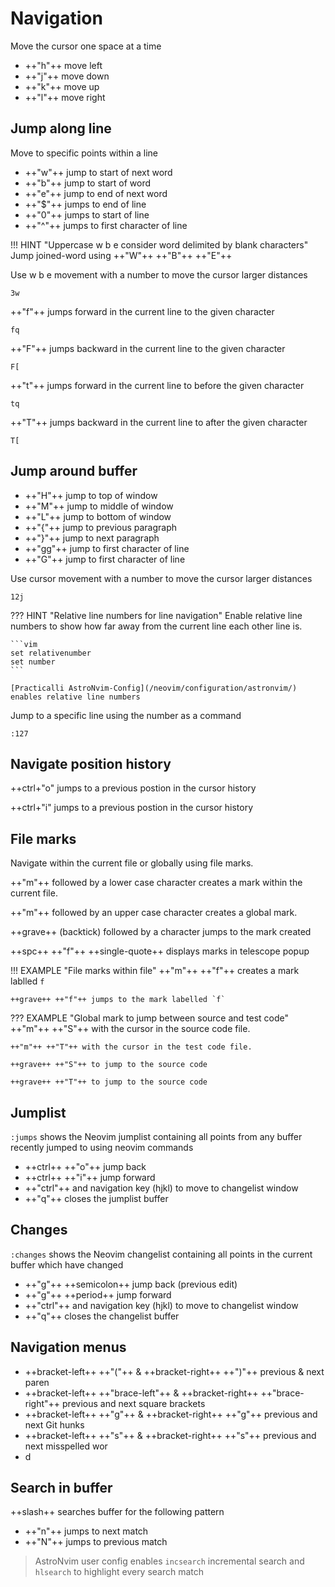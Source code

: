 # Navigation

Move the cursor one space at a time 

- ++"h"++ move left
- ++"j"++ move down
- ++"k"++ move up
- ++"l"++ move right


## Jump along line

Move to specific points within a line

- ++"w"++ jump to start of next word
- ++"b"++ jump to start of word
- ++"e"++ jump to end of next word
- ++"$"++ jumps to end of line
- ++"0"++ jumps to start of line
- ++"^"++ jumps to first character of line

!!! HINT "Uppercase w b e consider word delimited by blank characters"
    Jump joined-word using ++"W"++ ++"B"++ ++"E"++ 

Use w b e movement with a number to move the cursor larger distances

```vim title="jump 3 words forward"
3w
```

++"f"++ jumps forward in the current line to the given character

```vim title="jump to next q character"
fq
```

++"F"++ jumps backward in the current line to the given character

```vim title="jump to previous [ character"
F[
```

++"t"++ jumps forward in the current line to before the given character

```vim title="jump before q character"
tq
```

++"T"++ jumps backward in the current line to after the given character

```vim title="jump after [ character"
T[
```


## Jump around buffer

- ++"H"++ jump to top of window
- ++"M"++ jump to middle of window
- ++"L"++ jump to bottom of window
- ++"{"++ jump to previous paragraph
- ++"}"++ jump to next paragraph
- ++"gg"++ jump to first character of line
- ++"G"++ jump to first character of line

Use cursor movement with a number to move the cursor larger distances

```vim title="jump down 12 lines"
12j
```

??? HINT "Relative line numbers for line navigation"
    Enable relative line numbers to show how far away from the current line each other line is.

    ```vim
    set relativenumber
    set number
    ```

    [Practicalli AstroNvim-Config](/neovim/configuration/astronvim/) enables relative line numbers


Jump to a specific line using the number as a command

```vim title="jump to line number"
:127
```

## Navigate position history

++ctrl+"o" jumps to a previous postion in the cursor history

++ctrl+"i" jumps to a previous postion in the cursor history


## File marks

Navigate within the current file or globally using file marks.

++"m"++ followed by a lower case character creates a mark within the current file.

++"m"++ followed by an upper case character creates a global mark.

++grave++ (backtick) followed by a character jumps to the mark created

++spc++ ++"f"++ ++single-quote++ displays marks in telescope popup

!!! EXAMPLE "File marks within file"
    ++"m"++ ++"f"++ creates a mark lablled `f`

    ++grave++ ++"f"++ jumps to the mark labelled `f`

??? EXAMPLE "Global mark to jump between source and test code"
    ++"m"++ ++"S"++ with the cursor in the source code file.

    ++"m"++ ++"T"++ with the cursor in the test code file.

    ++grave++ ++"S"++ to jump to the source code

    ++grave++ ++"T"++ to jump to the source code

## Jumplist

`:jumps` shows the Neovim jumplist containing all points from any buffer recently jumped to using neovim commands

- ++ctrl++ ++"o"++ jump back 
- ++ctrl++ ++"i"++ jump forward 
- ++"ctrl"++ and navigation key (hjkl) to move to changelist window
- ++"q"++ closes the jumplist buffer


## Changes

`:changes` shows the Neovim changelist containing all points in the current buffer which have changed

- ++"g"++ ++semicolon++ jump back (previous edit)
- ++"g"++ ++period++ jump forward
- ++"ctrl"++ and navigation key (hjkl) to move to changelist window
- ++"q"++ closes the changelist buffer


## Navigation menus

- ++bracket-left++ ++"("++ &  ++bracket-right++ ++")"++ previous & next paren
- ++bracket-left++ ++"brace-left"++ &  ++bracket-right++ ++"brace-right"++ previous and next square brackets
- ++bracket-left++ ++"g"++ &  ++bracket-right++ ++"g"++ previous and next Git hunks
- ++bracket-left++ ++"s"++ &  ++bracket-right++ ++"s"++ previous and next misspelled wor
- d


## Search in buffer

++slash++ searches buffer for the following pattern

- ++"n"++ jumps to next match
- ++"N"++ jumps to previous match

> AstroNvim user config enables `incsearch` incremental search and `hlsearch` to highlight every search match


